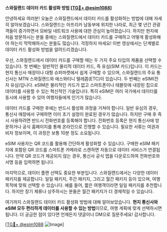 **스와질랜드 데이터 카드 활성화 방법 [[TG💪+ @esim1088](https://t.me/s/esim1088)]**

안녕하세요 여러분! 오늘은 스와질랜드에서 데이터 카드를 활성화하는 방법에 대해 자세히 알아보겠습니다. 스와질랜드는 아프리카 남동부에 위치한 나라로, 최근 몇 년간 관광객들이 증가하면서 모바일 네트워크 사용에 대한 관심이 높아졌습니다. 하지만 현지에 처음 방문하시는 분들 중에는 스와질랜드에서 데이터 카드를 구매하고 어떻게 활성화해야 하는지 막막해하시는 분들도 많습니다. 걱정하지 마세요! 이번 영상에서는 단계별로 데이터 카드 활성화 방법을 알려드리겠습니다.

우선, 스와질랜드에서 데이터 카드를 구매할 때는 두 가지 주요 타입의 제품을 선택할 수 있습니다. 첫 번째는 일반적인 물리적 데이터 카드, 즉 유심(SIM 카드)입니다. 이 카드는 현지 통신사 매장이나 대형 슈퍼마켓에서 쉽게 구매할 수 있으며, 스와질랜드의 주요 통신사는 MTN 스와질랜드와 에스와티니 텔레콤(ETC)이 있습니다. 두 번째는 eSIM(전자 유심)입니다. eSIM은 물리적인 카드가 없고 스마트폰이나 태블릿에 내장된 칩으로 데이터를 사용할 수 있는 혁신적인 기술입니다. 특히 eSIM은 여러 국가에서 데이터를 동시에 사용할 수 있어 여행자들에게 인기가 많습니다.

데이터 카드를 구매한 후에는 반드시 활성화 과정을 거쳐야 합니다. 일반 유심의 경우, 통신사 매장에서 구매하면 이미 초기 설정이 완료된 경우가 많습니다. 하지만 구매 후 즉시 사용하려면 반드시 전화번호를 등록해야 합니다. 전화번호 등록은 현지 통신사에 방문하거나 공식 홈페이지를 통해 온라인으로 진행할 수 있습니다. 필요한 서류는 여권과 비자 정보이며, 이 과정은 보통 10분 정도 소요됩니다.

eSIM 사용자는 QR 코드를 활용해 간단하게 활성화할 수 있습니다. 구매한 eSIM 패키지에 포함된 QR 코드를 스마트폰 카메라로 스캔하면 자동으로 데이터 서비스가 연결됩니다. 만약 QR 코드가 제공되지 않는 경우, 통신사 공식 앱을 다운로드하여 전화번호와 서명 등을 입력하면 됩니다.

마지막으로, 데이터 플랜 선택도 중요한 부분입니다. 스와질랜드에서는 다양한 데이터 패키지를 제공합니다. 일일 패키지, 주간 패키지, 그리고 월간 패키지 등이 있으며, 여행 목적에 맞춰 선택할 수 있습니다. 예를 들어, 짧은 여행객이라면 일일 패키지를 추천합니다. 하지만 장기 체류나 상주하시는 분들은 월간 패키지가 더 경제적일 수 있습니다.

여기까지 스와질랜드 데이터 카드 활성화 방법에 대해 알아보았습니다. **현지 통신사와 eSIM 모두 편리하게 데이터를 사용할 수 있는 방법**이므로, 여행 계획에 맞게 선택하시면 됩니다. 더 궁금한 점이 있다면 언제든지 댓글이나 DM으로 질문주세요! 감사합니다. 

[[TG💪+ @esim1088](https://t.me/s/esim1088) ![Image](https://i.postimg.cc/Y0z9fWf4/image.png)]